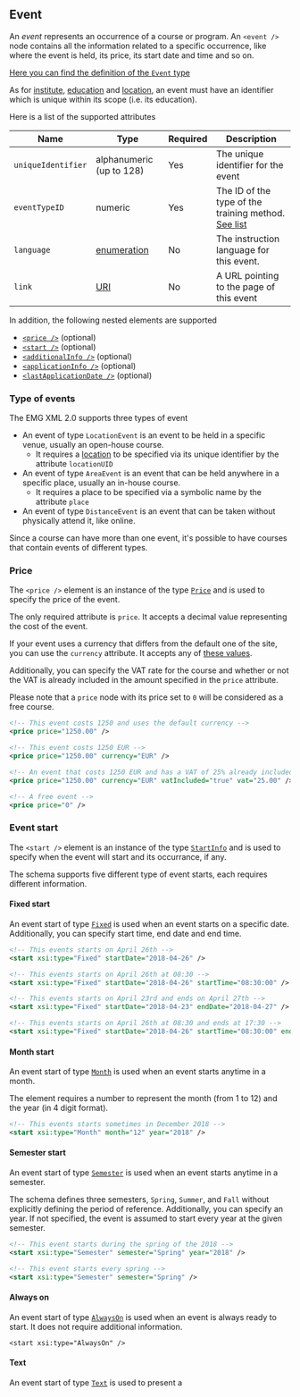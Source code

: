 ## Event

An _event_ represents an occurrence of a course or program.
An `<event />` node contains all the information related to a specific occurrence, like where the event is held, its price, its start date and time and so on.

[Here you can find the definition of the `Event` type](../../schemas/2.0/event.xsd)

As for [institute](institute.md), [education](education.md) and [location](location.md), an event must have an identifier which is unique within its scope (i.e. its education).

Here is a list of the supported attributes

|Name|Type|Required|Description|
|-|-|-|-|
|`uniqueIdentifier`|alphanumeric (up to 128)|Yes|The unique identifier for the event|
|`eventTypeID`|numeric|Yes|The ID of the type of the training method. [See list](event-types.md)|
|`language`|[enumeration](../../schemas/2.0/language.xsd)|No|The instruction language for this event.|
|`link`|[URI](http://www.datypic.com/sc/xsd/t-xsd_anyURI.html)|No|A URL pointing to the page of this event|

In addition, the following nested elements are supported

* [`<price />`](#price) (optional)
* [`<start />`](#event-start) (optional)
* [`<additionalInfo />`](#additional-information) (optional)
* [`<applicationInfo />`](#application-information) (optional)
* [`<lastApplicationDate />`](#last-application-date) (optional)

### Type of events

The EMG XML 2.0 supports three types of event
* An event of type `LocationEvent` is an event to be held in a specific venue, usually an open-house course.
  - It requires a [location](location.md) to be specified via its unique identifier by the attribute `locationUID`
* An event of type `AreaEvent` is an event that can be held anywhere in a specific place, usually an in-house course.
  - It requires a place to be specified via a symbolic name by the attribute `place`
* An event of type `DistanceEvent` is an event that can be taken without physically attend it, like online.

Since a course can have more than one event, it's possible to have courses that contain events of different types.

### Price

The `<price />` element is an instance of the type [`Price`](../../schemas/2.0/event.xsd#L111-L123) and is used to specify the price of the event.

The only required attribute is `price`. It accepts a decimal value representing the cost of the event.

If your event uses a currency that differs from the default one of the site, you can use the `currency` attribute. It accepts any of [these values](../../schemas/2.0/currency.xsd).

Additionally, you can specify the VAT rate for the course and whether or not the VAT is already included in the amount specified in the `price` attribute.

Please note that a `price` node with its price set to `0` will be considered as a free course.

```xml
<!-- This event costs 1250 and uses the default currency --> 
<price price="1250.00" />

<!-- This event costs 1250 EUR --> 
<price price="1250.00" currency="EUR" />

<!-- An event that costs 1250 EUR and has a VAT of 25% already included --> 
<price price="1250.00" currency="EUR" vatIncluded="true" vat="25.00" />

<!-- A free event -->
<price price="0" />
```

### Event start

The `<start />` element is an instance of the type [`StartInfo`](../../schemas/2.0/event-start-info.xsd) and is used to specify when the event will start and its occurrance, if any.

The schema supports five different type of event starts, each requires different information.

#### Fixed start

An event start of type [`Fixed`](../../schemas/2.0/event-start-info.xsd#L10-L19) is used when an event starts on a specific date.
Additionally, you can specify start time, end date and end time.

```xml
<!-- This events starts on April 26th -->
<start xsi:type="Fixed" startDate="2018-04-26" />

<!-- This events starts on April 26th at 08:30 -->
<start xsi:type="Fixed" startDate="2018-04-26" startTime="08:30:00" />

<!-- This events starts on April 23rd and ends on April 27th -->
<start xsi:type="Fixed" startDate="2018-04-23" endDate="2018-04-27" />

<!-- This events starts on April 26th at 08:30 and ends at 17:30 -->
<start xsi:type="Fixed" startDate="2018-04-26" startTime="08:30:00" endTime="17:30:00" />
```

#### Month start

An event start of type [`Month`](../../schemas/2.0/event-start-info.xsd#L21-L35) is used when an event starts anytime in a month.

The element requires a number to represent the month (from 1 to 12) and the year (in 4 digit format).

```xml
<!-- This events starts sometimes in December 2018 -->
<start xsi:type="Month" month="12" year="2018" />
```

#### Semester start

An event start of type [`Semester`](../../schemas/2.0/event-start-info.xsd#L37-L52) is used when an event starts anytime in a semester.

The schema defines three semesters, `Spring`, `Summer`, and `Fall` without explicitly defining the period of reference.
Additionally, you can specify an year. If not specified, the event is assumed to start every year at the given semester.

```xml
<!-- This event starts during the spring of the 2018 -->
<start xsi:type="Semester" semester="Spring" year="2018" />

<!-- This event starts every spring -->
<start xsi:type="Semester" semester="Spring" />
```

#### Always on

An event start of type [`AlwaysOn`](../../schemas/2.0/event-start-info.xsd#L54-L58) is used when an event is always ready to start. It does not require additional information.

```
<start xsi:type="AlwaysOn" />
```

#### Text

An event start of type [`Text`](../../schemas/2.0/event-start-info.xsd#L60-L66) is used to present a 
